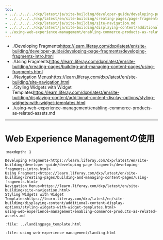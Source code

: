 ```yaml
---
toc:
- ../../../../dxp/latest/ja/site-building/developer-guide/developing-page-fragments/developing-fragments-intro.md
- ../../../../dxp/latest/en/site-building/creating-pages/page-fragments-and-widgets/using-fragments.md
- ../../../../dxp/latest/ja/site-building/site-navigation.md
- ../../../../dxp/latest/ja/site-building/displaying-content/additional-content-display-options/styling-widgets-with-widget-templates.md
- ./using-web-experience-management/enabling-commerce-products-as-related-assets.md
---
```

- ./Developing Fragments<https://learn.liferay.com/dxp/latest/en/site-building/developer-guide/developing-page-fragments/developing-fragments-intro.html>
- ./Using Fragments<https://learn.liferay.com/dxp/latest/en/site-building/creating-pages/building-and-managing-content-pages/using-fragments.html>
- ./Navigation Menus<https://learn.liferay.com/dxp/latest/en/site-building/site-navigation.html>
- ./Styling Widgets with Widget Templates<https://learn.liferay.com/dxp/latest/en/site-building/displaying-content/additional-content-display-options/styling-widgets-with-widget-templates.html>
- ./using-web-experience-management/enabling-commerce-products-as-related-assets.md
---
# Web Experience Managementの使用

```{toctree}
:maxdepth: 1

Developing Fragments<https://learn.liferay.com/dxp/latest/en/site-building/developer-guide/developing-page-fragments/developing-fragments-intro.html>
Using Fragments<https://learn.liferay.com/dxp/latest/en/site-building/creating-pages/building-and-managing-content-pages/using-fragments.html>
Navigation Menus<https://learn.liferay.com/dxp/latest/en/site-building/site-navigation.html>
Styling Widgets with Widget Templates<https://learn.liferay.com/dxp/latest/en/site-building/displaying-content/additional-content-display-options/styling-widgets-with-widget-templates.html>
using-web-experience-management/enabling-commerce-products-as-related-assets.md
```

```{raw} html
:file: ../landingpage_template.html
```

```{raw} html
:file: using-web-experience-management/landing.html
```